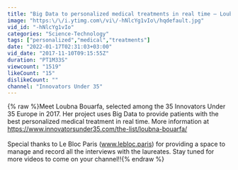 ```yaml
---
title: "Big Data to personalized medical treatments in real time – Loubna Bouarfa – #Innovators35EU"
image: "https:\/\/i.ytimg.com\/vi\/-hNlcYg1vIo\/hqdefault.jpg"
vid_id: "-hNlcYg1vIo"
categories: "Science-Technology"
tags: ["personalized","medical","treatments"]
date: "2022-01-17T02:31:03+03:00"
vid_date: "2017-11-10T09:15:55Z"
duration: "PT1M33S"
viewcount: "1519"
likeCount: "15"
dislikeCount: ""
channel: "Innovators Under 35"
---
```

{% raw %}Meet Loubna Bouarfa, selected among the 35 Innovators Under 35 Europe in 2017. Her project uses Big Data to provide patients with the best personalized medical treatment in real time. More information at <a rel="nofollow" target="blank" href="https://www.innovatorsunder35.com/the-list/loubna-bouarfa/">https://www.innovatorsunder35.com/the-list/loubna-bouarfa/</a><br /><br />Special thanks to Le Bloc Paris (www.lebloc.paris) for providing a space to manage and record all the interviews with the laureates. Stay tuned for more videos to come on your channel!!{% endraw %}
